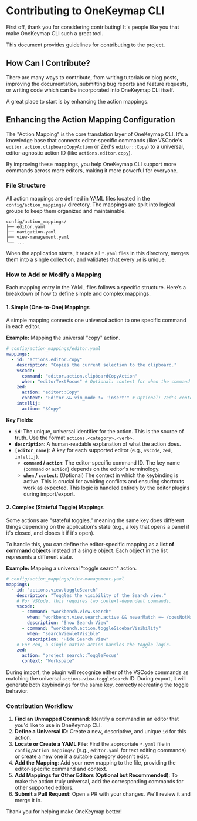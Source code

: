 # Contributing to OneKeymap CLI

First off, thank you for considering contributing! It's people like you that make OneKeymap CLI such a great tool.

This document provides guidelines for contributing to the project.

## How Can I Contribute?

There are many ways to contribute, from writing tutorials or blog posts, improving the documentation, submitting bug reports and feature requests, or writing code which can be incorporated into OneKeymap CLI itself.

A great place to start is by enhancing the action mappings.

## Enhancing the Action Mapping Configuration

The "Action Mapping" is the core translation layer of OneKeymap CLI. It's a knowledge base that connects editor-specific commands (like VSCode's `editor.action.clipboardCopyAction` or Zed's `editor::Copy`) to a universal, editor-agnostic action ID (like `actions.editor.copy`).

By improving these mappings, you help OneKeymap CLI support more commands across more editors, making it more powerful for everyone.

### File Structure

All action mappings are defined in YAML files located in the `config/action_mappings/` directory. The mappings are split into logical groups to keep them organized and maintainable.

```
config/action_mappings/
├── editor.yaml
├── navigation.yaml
├── view-management.yaml
└── ...
```

When the application starts, it reads all `*.yaml` files in this directory, merges them into a single collection, and validates that every `id` is unique.

### How to Add or Modify a Mapping

Each mapping entry in the YAML files follows a specific structure. Here’s a breakdown of how to define simple and complex mappings.

#### 1. Simple (One-to-One) Mappings

A simple mapping connects one universal action to one specific command in each editor.

**Example:** Mapping the universal "copy" action.

```yaml
# config/action_mappings/editor.yaml
mappings:
  - id: "actions.editor.copy"
    description: "Copies the current selection to the clipboard."
    vscode:
      command: "editor.action.clipboardCopyAction"
      when: "editorTextFocus" # Optional: context for when the command is active
    zed:
      action: "editor::Copy"
      context: "Editor && vim_mode != 'insert'" # Optional: Zed's context
    intellij:
      action: "$Copy"
```

**Key Fields:**
-   **`id`**: The unique, universal identifier for the action. This is the source of truth. Use the format `actions.<category>.<verb>`.
-   **`description`**: A human-readable explanation of what the action does.
-   **`[editor_name]`**: A key for each supported editor (e.g., `vscode`, `zed`, `intellij`).
    -   **`command` / `action`**: The editor-specific command ID. The key name (`command` or `action`) depends on the editor's terminology.
    -   **`when` / `context`**: (Optional) The context in which the keybinding is active. This is crucial for avoiding conflicts and ensuring shortcuts work as expected. This logic is handled entirely by the editor plugins during import/export.

#### 2. Complex (Stateful Toggle) Mappings

Some actions are "stateful toggles," meaning the same key does different things depending on the application's state (e.g., a key that opens a panel if it's closed, and closes it if it's open).

To handle this, you can define the editor-specific mapping as a **list of command objects** instead of a single object. Each object in the list represents a different state.

**Example:** Mapping a universal "toggle search" action.

```yaml
# config/action_mappings/view-management.yaml
mappings:
  - id: "actions.view.toggleSearch"
    description: "Toggles the visibility of the Search view."
    # For VSCode, this requires two context-dependent commands.
    vscode:
      - command: "workbench.view.search"
        when: "workbench.view.search.active && neverMatch =~ /doesNotMatch/"
        description: "Show Search View"
      - command: "workbench.action.toggleSidebarVisibility"
        when: "searchViewletVisible"
        description: "Hide Search View"
    # For Zed, a single native action handles the toggle logic.
    zed:
      action: "project_search::ToggleFocus"
      context: "Workspace"
```

During import, the plugin will recognize either of the VSCode commands as matching the universal `actions.view.toggleSearch` ID. During export, it will generate both keybindings for the same key, correctly recreating the toggle behavior.

### Contribution Workflow

1.  **Find an Unmapped Command**: Identify a command in an editor that you'd like to use in OneKeymap CLI.
2.  **Define a Universal ID**: Create a new, descriptive, and unique `id` for this action.
3.  **Locate or Create a YAML File**: Find the appropriate `*.yaml` file in `config/action_mappings/` (e.g., `editor.yaml` for text editing commands) or create a new one if a suitable category doesn't exist.
4.  **Add the Mapping**: Add your new mapping to the file, providing the editor-specific command and context.
5.  **Add Mappings for Other Editors (Optional but Recommended)**: To make the action truly universal, add the corresponding commands for other supported editors.
6.  **Submit a Pull Request**: Open a PR with your changes. We'll review it and merge it in.

Thank you for helping make OneKeymap better!
